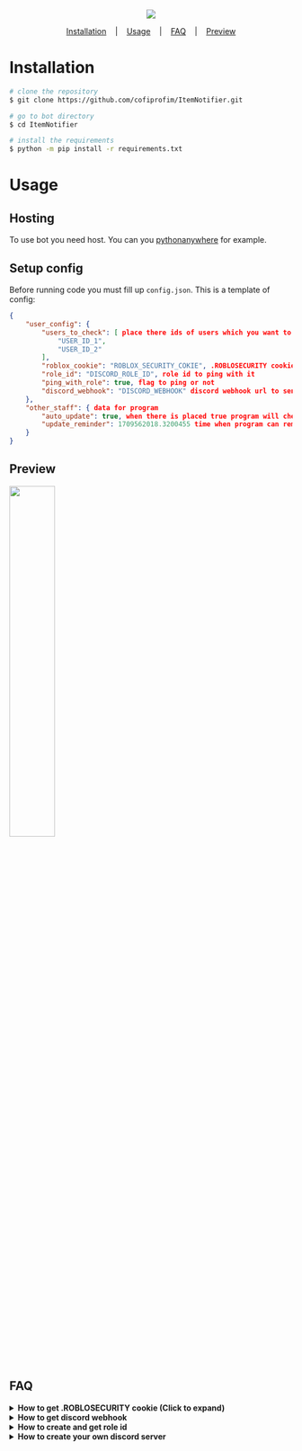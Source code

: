 <p align=center>
  <br>
  <a href="https://github.com/cofiprofim/ItemBoughtNotifier/tree/main" target="_blank"><img src="https://github.com/cofiprofim/ItemBoughtNotifier/assets/121694687/32c122de-3c84-46a0-95e6-70e707d1a24f"/></a>
</p>

<p align="center">
  <a href="#installation">Installation</a>
  &nbsp;&nbsp;&nbsp;|&nbsp;&nbsp;&nbsp;
  <a href="#usage">Usage</a>
  &nbsp;&nbsp;&nbsp;|&nbsp;&nbsp;&nbsp;
  <a href="#faq">FAQ</a>
  &nbsp;&nbsp;&nbsp;|&nbsp;&nbsp;&nbsp;
  <a href="#preview">Preview</a>
</p>

# Installation

```bash
# clone the repository
$ git clone https://github.com/cofiprofim/ItemNotifier.git

# go to bot directory
$ cd ItemNotifier

# install the requirements
$ python -m pip install -r requirements.txt
```

# Usage

## Hosting
To use bot you need host. You can you [pythonanywhere](https://www.pythonanywhere.com/login/) for example.

## Setup config
Before running code you must fill up `config.json`.
This is a template of config:
```json
{
    "user_config": {
        "users_to_check": [ place there ids of users which you want to watch (!WARNING! 1 id = 20 seconds delay)
            "USER_ID_1", 
            "USER_ID_2"
        ],
        "roblox_cookie": "ROBLOX_SECURITY_COKIE", .ROBLOSECURITY cookie
        "role_id": "DISCORD_ROLE_ID", role id to ping with it
        "ping_with_role": true, flag to ping or not
        "discord_webhook": "DISCORD_WEBHOOK" discord webhook url to send embeds
    },
    "other_staff": { data for program
        "auto_update": true, when there is placed true program will check for updates
        "update_reminder": 1709562018.3200455 time when program can remind you for update
    }
}
```

## Preview

<img width="40%" height="40%" src="https://github.com/cofiprofim/ItemBoughtNotifier/assets/121694687/8946e121-747d-48d2-9731-6754306cae12"/>

## FAQ

<details>
<summary><strong>How to get .ROBLOSECURITY cookie (Click to expand) </strong></summary>

#### Go to [roblox web](https://www.roblox.com/home) and register if you didn't yet.
#### After you done with it open developer tools by pressing `Ctrl + Shift + I` or `F12`.
#### And press `Application` on the top.

![image](https://github.com/cofiprofim/ItemBoughtNotifier/assets/121694687/c74151cf-5ce4-4a1d-a23b-60c9bfe6d721)

#### Expand `Cookies` section and click on `https://www.roblox.com`

![image](https://github.com/cofiprofim/ItemBoughtNotifier/assets/121694687/9971f1e4-9ef8-4da6-aec5-2622dc291dba)

##### Doubleclick on .ROBLOSECURITY value and copy value from it

![image](https://github.com/cofiprofim/ItemBoughtNotifier/assets/121694687/5755fc32-397b-4272-8a21-4c7695a63009)

##### That what you copied is .ROBLOSECURITY cookie
</details>

<details>
<summary><strong>How to get discord webhook </strong></summary>



#### Click on settings of this channel

![image](https://github.com/cofiprofim/ItemBoughtNotifier/assets/121694687/8f12820b-439f-4822-a409-ca640ac91ce0)

#### After click on `Integrations`

![image](https://github.com/cofiprofim/ItemBoughtNotifier/assets/121694687/1853c72c-042e-4cd4-a3db-2668bb97cde3)

#### Click on `Webhooks` and after on `Copy Webhook URL`

![image](https://github.com/cofiprofim/ItemBoughtNotifier/assets/121694687/130a1086-c1df-47c2-a1f9-c8218b7d0cfe)
![image](https://github.com/cofiprofim/ItemBoughtNotifier/assets/121694687/0813bb4f-d429-46ae-a194-3aed8cc888e1)

#### And that you just copied is webhook url

</details>

<details>
<summary><strong>How to create and get role id </strong></summary>

#### First create your own serve if you haven't yet.
#### After when you done with it click on `settings` button

![image](https://github.com/cofiprofim/ItemBoughtNotifier/assets/121694687/6e30beae-6a3f-4ed1-a3a5-60988e3750a1)

#### Click on ``

</details>

<details>
<summary><strong>How to create your own discord server </strong></summary>

#### On the bottom left click on `+` button

![image](https://github.com/cofiprofim/ItemBoughtNotifier/assets/121694687/0fb79498-ca72-46f6-a3d0-484bb993ce77)

#### Click on `Create My Own`

![image](https://github.com/cofiprofim/ItemBoughtNotifier/assets/121694687/7724fafe-6915-493c-bb56-c293f0fdc9e4)

#### And on `For me and my friends`

![image](https://github.com/cofiprofim/ItemBoughtNotifier/assets/121694687/8172d44b-3551-47b2-9a0f-5282e12dcbdd)

#### Click on `Create` button

![image](https://github.com/cofiprofim/ItemBoughtNotifier/assets/121694687/8d42dd65-7d6b-4a3b-9d67-213188617934)

#### And now you have your own server!

</details>
